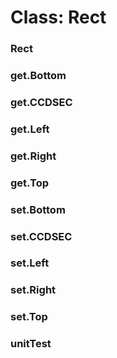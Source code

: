 # Class: Rect

### Rect




### get.Bottom




### get.CCDSEC




### get.Left




### get.Right




### get.Top




### set.Bottom




### set.CCDSEC




### set.Left




### set.Right




### set.Top




### unitTest




